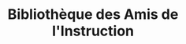 ---
title: "Bibliothèque des Amis de l'Instruction"
url: /paris/bibliotheque-des-amis-de-linstruction/
shop: Bücher
---